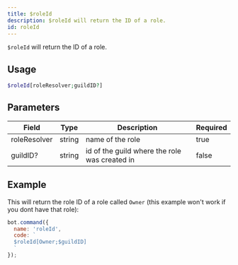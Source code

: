```yaml
---
title: $roleId 
description: $roleId will return the ID of a role.
id: roleId
---
```


`$roleId` will return the ID of a role.

## Usage

```php
$roleId[roleResolver;guildID?]
```

## Parameters 


| Field        | Type   | Description                                   | Required |
| ------------ | ------ | --------------------------------------------- | -------- |
| roleResolver | string | name of the role                              | true      |
| guildID?     | string | id of the guild where the role was created in | false       |


## Example

This will return the role ID of a role called `Owner` (this example won't work if you dont have that role):

```javascript
bot.command({
  name: 'roleId',
  code: `
  $roleId[Owner;$guildID]
  `
});
```